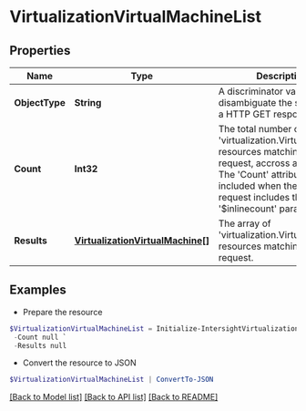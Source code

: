 # VirtualizationVirtualMachineList
## Properties

Name | Type | Description | Notes
------------ | ------------- | ------------- | -------------
**ObjectType** | **String** | A discriminator value to disambiguate the schema of a HTTP GET response body. | 
**Count** | **Int32** | The total number of &#39;virtualization.VirtualMachine&#39; resources matching the request, accross all pages. The &#39;Count&#39; attribute is included when the HTTP GET request includes the &#39;$inlinecount&#39; parameter. | [optional] 
**Results** | [**VirtualizationVirtualMachine[]**](VirtualizationVirtualMachine.md) | The array of &#39;virtualization.VirtualMachine&#39; resources matching the request. | [optional] 

## Examples

- Prepare the resource
```powershell
$VirtualizationVirtualMachineList = Initialize-IntersightVirtualizationVirtualMachineList  -ObjectType null `
 -Count null `
 -Results null
```

- Convert the resource to JSON
```powershell
$VirtualizationVirtualMachineList | ConvertTo-JSON
```

[[Back to Model list]](../README.md#documentation-for-models) [[Back to API list]](../README.md#documentation-for-api-endpoints) [[Back to README]](../README.md)

